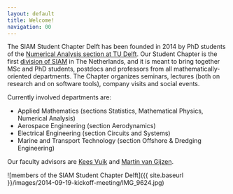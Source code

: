 ```yaml
---
layout: default
title: Welcome!
navigation: 00
---
```


The SIAM Student Chapter Delft has been founded in 2014 by PhD students of the
[Numerical Analysis section at TU Delft][NA-EWI-TUD].  Our Student Chapter is
the first [division of SIAM][SIAM Student Chapters] in The Netherlands, and it is
meant to bring together MSc and PhD students, postdocs and professors from all
mathematically-oriented departments.  The Chapter organizes seminars, lectures
(both on research and on software tools), company visits and social
events.

Currently involved departments are:

* Applied Mathematics (sections Statistics, Mathematical Physics, Numerical
  Analysis)
* Aerospace Engineering (section Aerodynamics)
* Electrical Engineering (section Circuits and Systems)
* Marine and Transport Technology (section Offshore & Dredging Engineering)

Our faculty advisors are [Kees Vuik] and [Martin van Gijzen].

![members of the SIAM Student Chapter Delft]({{ site.baseurl }}/images/2014-09-19-kickoff-meeting/IMG_9624.jpg)

[SIAM Student Chapters]: https://www.siam.org/students/chapters/
[Kees Vuik]: http://ta.twi.tudelft.nl/users/vuik/
[Martin van Gijzen]: http://ta.twi.tudelft.nl/nw/users/gijzen/
[NA-EWI-TUD]: http://www.ewi.tudelft.nl/en/the-faculty/departments/applied-mathematics/numerical-analysis/
